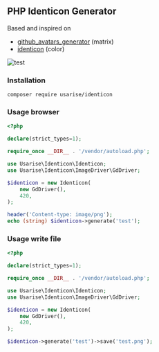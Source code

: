 ## PHP Identicon Generator

Based and inspired on
- [github_avatars_generator](https://github.com/avdosev/github_avatars_generator) (matrix)
- [identicon](https://github.com/dgraham/identicon) (color)

![test](https://user-images.githubusercontent.com/7043681/236885701-fc99d5e4-0d6e-488d-82f7-dddefb9335d2.png)

### Installation

```
composer require usarise/identicon
```

### Usage browser
```php
<?php

declare(strict_types=1);

require_once __DIR__ . '/vendor/autoload.php';

use Usarise\Identicon\Identicon;
use Usarise\Identicon\ImageDriver\GdDriver;

$identicon = new Identicon(
    new GdDriver(),
    420,
);

header('Content-type: image/png');
echo (string) $identicon->generate('test');
```

### Usage write file
```php
<?php

declare(strict_types=1);

require_once __DIR__ . '/vendor/autoload.php';

use Usarise\Identicon\Identicon;
use Usarise\Identicon\ImageDriver\GdDriver;

$identicon = new Identicon(
    new GdDriver(),
    420,
);

$identicon->generate('test')->save('test.png');
```
